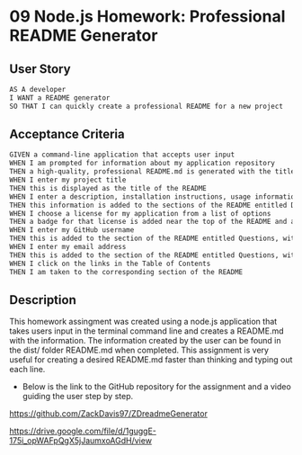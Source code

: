 # 09 Node.js Homework: Professional README Generator

## User Story

```md
AS A developer
I WANT a README generator
SO THAT I can quickly create a professional README for a new project
```

## Acceptance Criteria

```md
GIVEN a command-line application that accepts user input
WHEN I am prompted for information about my application repository
THEN a high-quality, professional README.md is generated with the title of my project and sections entitled Description, Table of Contents, Installation, Usage, License, Contributing, Tests, and Questions
WHEN I enter my project title
THEN this is displayed as the title of the README
WHEN I enter a description, installation instructions, usage information, contribution guidelines, and test instructions
THEN this information is added to the sections of the README entitled Description, Installation, Usage, Contributing, and Tests
WHEN I choose a license for my application from a list of options
THEN a badge for that license is added near the top of the README and a notice is added to the section of the README entitled License that explains which license the application is covered under
WHEN I enter my GitHub username
THEN this is added to the section of the README entitled Questions, with a link to my GitHub profile
WHEN I enter my email address
THEN this is added to the section of the README entitled Questions, with instructions on how to reach me with additional questions
WHEN I click on the links in the Table of Contents
THEN I am taken to the corresponding section of the README
```
## Description

This homework assingment was created using a node.js application that takes users input in the terminal command line and creates a README.md with the information. The information created by the user can be found in the dist/ folder README.md when completed. This assignment is very useful for creating a desired README.md faster than thinking and typing out each line.

* Below is the link to the GitHub repository for the assignment and a video guiding the user step by step.

https://github.com/ZackDavis97/ZDreadmeGenerator

https://drive.google.com/file/d/1guggE-175i_opWAFpQgX5jJaumxoAGdH/view